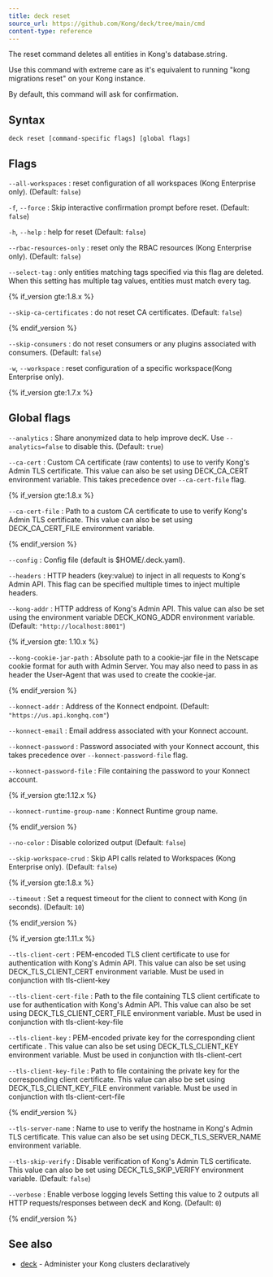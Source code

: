 ```yaml
---
title: deck reset
source_url: https://github.com/Kong/deck/tree/main/cmd
content-type: reference
---
```


The reset command deletes all entities in Kong's database.string.

Use this command with extreme care as it's equivalent to running
"kong migrations reset" on your Kong instance.

By default, this command will ask for confirmation.

## Syntax

```
deck reset [command-specific flags] [global flags]
```

## Flags

`--all-workspaces`
:  reset configuration of all workspaces (Kong Enterprise only). (Default: `false`)

`-f`, `--force`
:  Skip interactive confirmation prompt before reset. (Default: `false`)

`-h`, `--help`
:  help for reset (Default: `false`)

`--rbac-resources-only`
:  reset only the RBAC resources (Kong Enterprise only). (Default: `false`)

`--select-tag`
:  only entities matching tags specified via this flag are deleted.
When this setting has multiple tag values, entities must match every tag.

{% if_version gte:1.8.x %}

`--skip-ca-certificates`
:  do not reset CA certificates. (Default: `false`)

{% endif_version %}

`--skip-consumers`
:  do not reset consumers or any plugins associated with consumers. (Default: `false`)

`-w`, `--workspace`
:  reset configuration of a specific workspace(Kong Enterprise only).

{% if_version gte:1.7.x %}

## Global flags

`--analytics`
:  Share anonymized data to help improve decK.
Use `--analytics=false` to disable this. (Default: `true`)

`--ca-cert`
:  Custom CA certificate (raw contents) to use to verify Kong's Admin TLS certificate.
This value can also be set using DECK_CA_CERT environment variable.
This takes precedence over `--ca-cert-file` flag.

{% if_version gte:1.8.x %}

`--ca-cert-file`
:  Path to a custom CA certificate to use to verify Kong's Admin TLS certificate.
This value can also be set using DECK_CA_CERT_FILE environment variable.

{% endif_version %}

`--config`
:  Config file (default is $HOME/.deck.yaml).

`--headers`
:  HTTP headers (key:value) to inject in all requests to Kong's Admin API.
This flag can be specified multiple times to inject multiple headers.

`--kong-addr`
:  HTTP address of Kong's Admin API.
This value can also be set using the environment variable DECK_KONG_ADDR
 environment variable. (Default: `"http://localhost:8001"`)

{% if_version gte: 1.10.x %}

`--kong-cookie-jar-path`
:  Absolute path to a cookie-jar file in the Netscape cookie format for auth with Admin Server.
You may also need to pass in as header the User-Agent that was used to create the cookie-jar.

{% endif_version %}

`--konnect-addr`
:  Address of the Konnect endpoint. (Default: `"https://us.api.konghq.com"`)

`--konnect-email`
:  Email address associated with your Konnect account.

`--konnect-password`
:  Password associated with your Konnect account, this takes precedence over `--konnect-password-file` flag.

`--konnect-password-file`
:  File containing the password to your Konnect account.

{% if_version gte:1.12.x %}

`--konnect-runtime-group-name`
:  Konnect Runtime group name.

{% endif_version %}

`--no-color`
:  Disable colorized output (Default: `false`)

`--skip-workspace-crud`
:  Skip API calls related to Workspaces (Kong Enterprise only). (Default: `false`)

{% if_version gte:1.8.x %}

`--timeout`
:  Set a request timeout for the client to connect with Kong (in seconds). (Default: `10`)

{% endif_version %}

{% if_version gte:1.11.x %}

`--tls-client-cert`
:  PEM-encoded TLS client certificate to use for authentication with Kong's Admin API.
This value can also be set using DECK_TLS_CLIENT_CERT environment variable. Must be used in conjunction with tls-client-key


`--tls-client-cert-file`
:  Path to the file containing TLS client certificate to use for authentication with Kong's Admin API.
This value can also be set using DECK_TLS_CLIENT_CERT_FILE environment variable. Must be used in conjunction with tls-client-key-file

`--tls-client-key`
:  PEM-encoded private key for the corresponding client certificate .
This value can also be set using DECK_TLS_CLIENT_KEY environment variable. Must be used in conjunction with tls-client-cert

`--tls-client-key-file`
:  Path to file containing the private key for the corresponding client certificate.
This value can also be set using DECK_TLS_CLIENT_KEY_FILE environment variable. Must be used in conjunction with tls-client-cert-file

{% endif_version %}

`--tls-server-name`
:  Name to use to verify the hostname in Kong's Admin TLS certificate.
This value can also be set using DECK_TLS_SERVER_NAME environment variable.

`--tls-skip-verify`
:  Disable verification of Kong's Admin TLS certificate.
This value can also be set using DECK_TLS_SKIP_VERIFY environment variable. (Default: `false`)

`--verbose`
:  Enable verbose logging levels
Setting this value to 2 outputs all HTTP requests/responses
between decK and Kong. (Default: `0`)


{% endif_version %}

## See also

* [deck](/deck/{{page.kong_version}}/reference/deck)	 - Administer your Kong clusters declaratively

